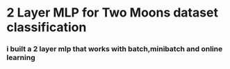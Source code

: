 # 2 Layer MLP for Two Moons dataset classification
### i built a 2 layer mlp that works with batch,minibatch and online learning
